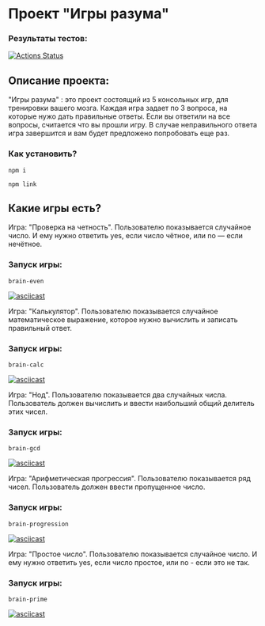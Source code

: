 # Проект "Игры разума" #

### Результаты тестов: ###
[![Actions Status](https://github.com/miklle20051/frontend-project-44/actions/workflows/hexlet-check.yml/badge.svg)](https://github.com/miklle20051/frontend-project-44/actions)

## Описание проекта: ##
"Игры разума" : это проект состоящий из 5 консольных игр, для тренировки вашего мозга. Каждая игра задает по 3 вопроса, на которые нужо дать правильные ответы. Если вы ответили на все вопросы, считается что вы прошли игру. В случае неправильного ответа игра завершится и вам будет предложено попробовать еще раз.

### Как установить? ###

```
npm i
```

```
npm link
```

## Какие игры есть? ##

Игра: "Проверка на четность". Пользователю показывается случайное число. И ему нужно ответить yes, если число чётное, или no — если нечётное. 

### Запуск игры: ###

```
brain-even
```
[![asciicast](https://asciinema.org/a/lcSDIwqQNuqmr6UZNMRzjHbSN.svg)](https://asciinema.org/a/lcSDIwqQNuqmr6UZNMRzjHbSN)


Игра: "Калькулятор". Пользователю показывается случайное математическое выражение, которое нужно вычислить и записать правильный ответ.

### Запуск игры: ###

```
brain-calc
```
[![asciicast](https://asciinema.org/a/M0bxWcCS3FTzqk7YoevxX6eh9.svg)](https://asciinema.org/a/M0bxWcCS3FTzqk7YoevxX6eh9)


Игра: "Нод". Пользователю показывается два случайных числа. Пользователь должен вычислить и ввести наибольший общий делитель этих чисел.

### Запуск игры: ###

```
brain-gcd
```

[![asciicast](https://asciinema.org/a/9QOXDsf6549jf39QozJlG8wHm.svg)](https://asciinema.org/a/9QOXDsf6549jf39QozJlG8wHm)


Игра: "Арифметическая прогрессия". Пользователю показывается ряд чисел. Пользователь должен ввести пропущенное число.

### Запуск игры: ###

```
brain-progression
```

[![asciicast](https://asciinema.org/a/1vqR4X0v9pAHs7isSot4yVX0d.svg)](https://asciinema.org/a/1vqR4X0v9pAHs7isSot4yVX0d)



Игра: "Простое число". Пользователю показывается случайное число. И ему нужно ответить yes, если число простое, или no - если это не так.
### Запуск игры: ###

```
brain-prime
```

[![asciicast](https://asciinema.org/a/F9HVd0KesW3qTsFo1dYIhFk3X.svg)](https://asciinema.org/a/F9HVd0KesW3qTsFo1dYIhFk3X)



